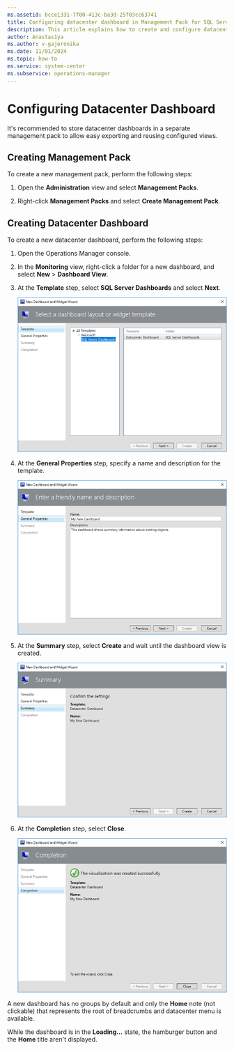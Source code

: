 ```yaml
---
ms.assetid: bcce1331-7f00-413c-ba3d-25f03cc63741
title: Configuring datacenter dashboard in Management Pack for SQL Server Dashboards
description: This article explains how to create and configure datacenter dashboards
author: Anastas1ya
ms.author: v-gajeronika
ms.date: 11/01/2024
ms.topic: how-to
ms.service: system-center
ms.subservice: operations-manager
---
```


# Configuring Datacenter Dashboard

It's recommended to store datacenter dashboards in a separate management pack to allow easy exporting and reusing configured views.

## Creating Management Pack

To create a new management pack, perform the following steps:

1. Open the **Administration** view and select **Management Packs**.

2. Right-click **Management Packs** and select **Create Management Pack**.

## Creating Datacenter Dashboard

To create a new datacenter dashboard, perform the following steps:

1. Open the Operations Manager console.

2. In the **Monitoring** view, right-click a folder for a new dashboard, and select **New** > **Dashboard View**.

3. At the **Template** step, select **SQL Server Dashboards** and select **Next**.

    ![Screenshot showing Select a template.](./media/sql-server-dashboards-management-pack/selecting-template.png)

4. At the **General Properties** step, specify a name and description for the template.

    ![Screenshot showing General properties.](./media/sql-server-dashboards-management-pack/general-properties.png)

5. At the **Summary** step, select **Create** and wait until the dashboard view is created.

    ![Screenshot showing Summary information.](./media/sql-server-dashboards-management-pack/summary.png)

6. At the **Completion** step, select **Close**.

    ![Screenshot showing Final step of the wizard.](./media/sql-server-dashboards-management-pack/completion.png)

A new dashboard has no groups by default and only the **Home** note (not clickable) that represents the root of breadcrumbs and datacenter menu is available.

While the dashboard is in the **Loading…** state, the hamburger button and the **Home** title aren't displayed.
